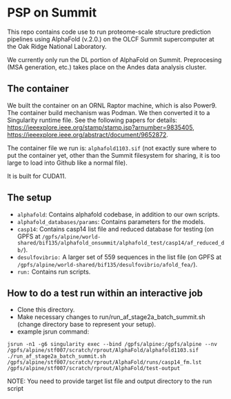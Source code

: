 # PSP on Summit

This repo contains code use to run proteome-scale structure prediction pipelines using AlphaFold (v.2.0.) on the OLCF Summit supercomputer at the Oak Ridge National Laboratory.

We currently only run the DL portion of AlphaFold on Summit. Preprocesing (MSA generation, etc.) takes place on the Andes data analysis cluster.

## The container

We built the container on an ORNL Raptor machine, which is also Power9. The container build mechanism was Podman. We then converted it to a Singularity runtime file. See the following papers for details: https://ieeexplore.ieee.org/stamp/stamp.jsp?arnumber=9835405, https://ieeexplore.ieee.org/abstract/document/9652872.

The container file we run is: `alphafold1103.sif` (not exactly sure where to put the container yet, other than the Summit filesystem for sharing, it is too large to load into Github like a normal file).

It is built for CUDA11.

## The setup

- `alphafold`: Contains alphafold codebase, in addition to our own scripts.  
- `alphafold_databases/params`: Contains parameters for the models. 
- `casp14`: Contains casp14 list file and reduced database for testing (on GPFS at `/gpfs/alpine/world-shared/bif135/alphafold_onsummit/alphafold_test/casp14/af_reduced_db/`).
- `desulfovibrio:` A larger set of 559 sequences in the list file (on GPFS at `/gpfs/alpine/world-shared/bif135/desulfovibrio/afold_fea/`).
- `run:` Contains run scripts. 


## How to do a test run within an interactive job

- Clone this directory.
- Make necessary changes to run/run_af_stage2a_batch_summit.sh (change directory base to represent your setup).
- example jsrun command:

```jsrun -n1 -g6 singularity exec --bind /gpfs/alpine:/gpfs/alpine --nv /gpfs/alpine/stf007/scratch/rprout/AlphaFold/alphafold1103.sif ./run_af_stage2a_batch_summit.sh /gpfs/alpine/stf007/scratch/rprout/AlphaFold/runs/casp14_fm.lst /gpfs/alpine/stf007/scratch/rprout/AlphaFold/test-output``` 

NOTE: You need to provide target list file and output directory to the run script

